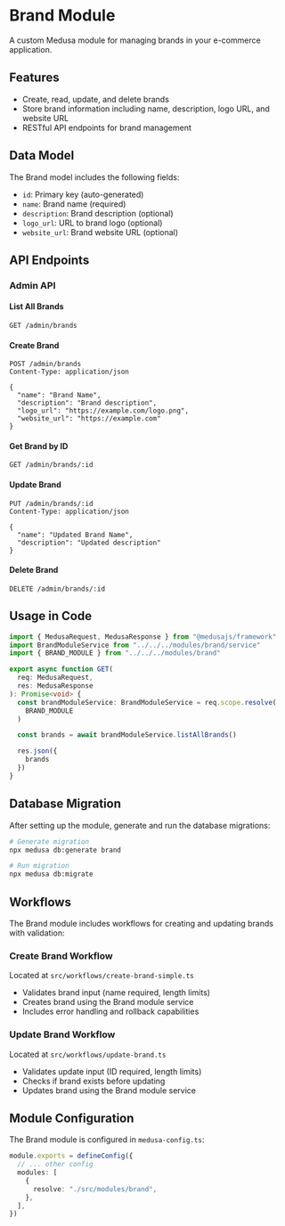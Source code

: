 # Brand Module

A custom Medusa module for managing brands in your e-commerce application.

## Features

- Create, read, update, and delete brands
- Store brand information including name, description, logo URL, and website URL
- RESTful API endpoints for brand management

## Data Model

The Brand model includes the following fields:

- `id`: Primary key (auto-generated)
- `name`: Brand name (required)
- `description`: Brand description (optional)
- `logo_url`: URL to brand logo (optional)
- `website_url`: Brand website URL (optional)

## API Endpoints

### Admin API

#### List All Brands
```
GET /admin/brands
```

#### Create Brand
```
POST /admin/brands
Content-Type: application/json

{
  "name": "Brand Name",
  "description": "Brand description",
  "logo_url": "https://example.com/logo.png",
  "website_url": "https://example.com"
}
```

#### Get Brand by ID
```
GET /admin/brands/:id
```

#### Update Brand
```
PUT /admin/brands/:id
Content-Type: application/json

{
  "name": "Updated Brand Name",
  "description": "Updated description"
}
```

#### Delete Brand
```
DELETE /admin/brands/:id
```

## Usage in Code

```typescript
import { MedusaRequest, MedusaResponse } from "@medusajs/framework"
import BrandModuleService from "../../../modules/brand/service"
import { BRAND_MODULE } from "../../../modules/brand"

export async function GET(
  req: MedusaRequest,
  res: MedusaResponse
): Promise<void> {
  const brandModuleService: BrandModuleService = req.scope.resolve(
    BRAND_MODULE
  )

  const brands = await brandModuleService.listAllBrands()

  res.json({
    brands
  })
}
```

## Database Migration

After setting up the module, generate and run the database migrations:

```bash
# Generate migration
npx medusa db:generate brand

# Run migration
npx medusa db:migrate
```

## Workflows

The Brand module includes workflows for creating and updating brands with validation:

### Create Brand Workflow
Located at `src/workflows/create-brand-simple.ts`

- Validates brand input (name required, length limits)
- Creates brand using the Brand module service
- Includes error handling and rollback capabilities

### Update Brand Workflow
Located at `src/workflows/update-brand.ts`

- Validates update input (ID required, length limits)
- Checks if brand exists before updating
- Updates brand using the Brand module service

## Module Configuration

The Brand module is configured in `medusa-config.ts`:

```typescript
module.exports = defineConfig({
  // ... other config
  modules: [
    {
      resolve: "./src/modules/brand",
    },
  ],
})
``` 